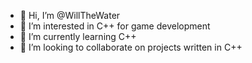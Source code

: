 - 👋 Hi, I’m @WillTheWater
- 👀 I’m interested in C++ for game development
- 🌱 I’m currently learning C++
- 💞️ I’m looking to collaborate on projects written in C++

<!---
WillTheWater/WillTheWater is a ✨ special ✨ repository because its `README.md` (this file) appears on your GitHub profile.
You can click the Preview link to take a look at your changes.
--->

